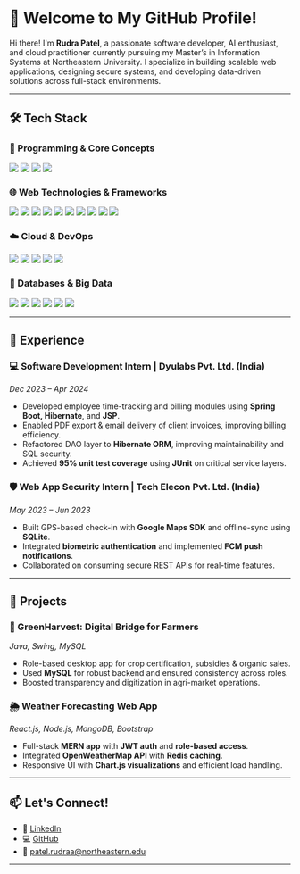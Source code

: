 # 🚀 Welcome to My GitHub Profile!

Hi there! I'm **Rudra Patel**, a passionate software developer, AI enthusiast, and cloud practitioner currently pursuing my Master’s in Information Systems at Northeastern University. I specialize in building scalable web applications, designing secure systems, and developing data-driven solutions across full-stack environments.

---

## 🛠️ Tech Stack

### 🔹 Programming & Core Concepts
<p align="left">
<img src="https://img.shields.io/badge/Java-007396?style=for-the-badge&logo=java&logoColor=white" />
<img src="https://img.shields.io/badge/Python-3776AB?style=for-the-badge&logo=python&logoColor=white" />
<img src="https://img.shields.io/badge/C-00599C?style=for-the-badge&logo=c&logoColor=white" />
<img src="https://img.shields.io/badge/C++-00599C?style=for-the-badge&logo=c%2B%2B&logoColor=white" />
</p>

### 🌐 Web Technologies & Frameworks
<p align="left">
<img src="https://img.shields.io/badge/HTML5-E34F26?style=for-the-badge&logo=html5&logoColor=white" />
<img src="https://img.shields.io/badge/CSS3-1572B6?style=for-the-badge&logo=css3&logoColor=white" />
<img src="https://img.shields.io/badge/JavaScript-F7DF1E?style=for-the-badge&logo=javascript&logoColor=black" />
<img src="https://img.shields.io/badge/TypeScript-3178C6?style=for-the-badge&logo=typescript&logoColor=white" />
<img src="https://img.shields.io/badge/Node.js-339933?style=for-the-badge&logo=nodedotjs&logoColor=white" />
<img src="https://img.shields.io/badge/React-20232A?style=for-the-badge&logo=react&logoColor=61DAFB" />
<img src="https://img.shields.io/badge/Angular-DD0031?style=for-the-badge&logo=angular&logoColor=white" />
<img src="https://img.shields.io/badge/Spring%20Boot-6DB33F?style=for-the-badge&logo=springboot&logoColor=white" />
<img src="https://img.shields.io/badge/Bootstrap-563D7C?style=for-the-badge&logo=bootstrap&logoColor=white" />
<img src="https://img.shields.io/badge/Express.js-000000?style=for-the-badge&logo=express&logoColor=white" />
</p>

### ☁️ Cloud & DevOps
<p align="left">
<img src="https://img.shields.io/badge/AWS-232F3E?style=for-the-badge&logo=amazon-aws&logoColor=white" />
<img src="https://img.shields.io/badge/Docker-2496ED?style=for-the-badge&logo=docker&logoColor=white" />
<img src="https://img.shields.io/badge/Kubernetes-326CE5?style=for-the-badge&logo=kubernetes&logoColor=white" />
<img src="https://img.shields.io/badge/Git-F05032?style=for-the-badge&logo=git&logoColor=white" />
<img src="https://img.shields.io/badge/GitHub-181717?style=for-the-badge&logo=github&logoColor=white" />
</p>

### 🧠 Databases & Big Data
<p align="left">
<img src="https://img.shields.io/badge/MySQL-4479A1?style=for-the-badge&logo=mysql&logoColor=white" />
<img src="https://img.shields.io/badge/PostgreSQL-336791?style=for-the-badge&logo=postgresql&logoColor=white" />
<img src="https://img.shields.io/badge/MongoDB-47A248?style=for-the-badge&logo=mongodb&logoColor=white" />
<img src="https://img.shields.io/badge/Redis-DC382D?style=for-the-badge&logo=redis&logoColor=white" />
<img src="https://img.shields.io/badge/Hadoop-66CCFF?style=for-the-badge&logo=apachehadoop&logoColor=black" />
<img src="https://img.shields.io/badge/Kafka-231F20?style=for-the-badge&logo=apachekafka&logoColor=white" />
</p>

---

## 💼 Experience

### 💻 Software Development Intern | Dyulabs Pvt. Ltd. (India)
*Dec 2023 – Apr 2024*

- Developed employee time-tracking and billing modules using **Spring Boot, Hibernate**, and **JSP**.
- Enabled PDF export & email delivery of client invoices, improving billing efficiency.
- Refactored DAO layer to **Hibernate ORM**, improving maintainability and SQL security.
- Achieved **95% unit test coverage** using **JUnit** on critical service layers.

### 🛡️ Web App Security Intern | Tech Elecon Pvt. Ltd. (India)
*May 2023 – Jun 2023*

- Built GPS-based check-in with **Google Maps SDK** and offline-sync using **SQLite**.
- Integrated **biometric authentication** and implemented **FCM push notifications**.
- Collaborated on consuming secure REST APIs for real-time features.

---

## 🚧 Projects

### 🌱 GreenHarvest: Digital Bridge for Farmers
*Java, Swing, MySQL*

- Role-based desktop app for crop certification, subsidies & organic sales.
- Used **MySQL** for robust backend and ensured consistency across roles.
- Boosted transparency and digitization in agri-market operations.

### 🌦️ Weather Forecasting Web App
*React.js, Node.js, MongoDB, Bootstrap*

- Full-stack **MERN app** with **JWT auth** and **role-based access**.
- Integrated **OpenWeatherMap API** with **Redis caching**.
- Responsive UI with **Chart.js visualizations** and efficient load handling.

---

## 📫 Let's Connect!

- 🔗 [LinkedIn](https://www.linkedin.com/in/rudrapatel369)
- 💻 [GitHub](https://github.com/Rudra1723)
- 📧 patel.rudraa@northeastern.edu

---
